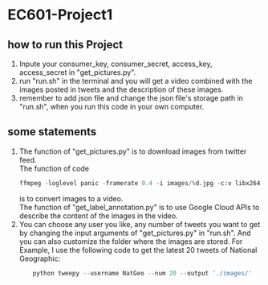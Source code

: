 # EC601-Project1
## how to run this Project
1. Inpute your consumer_key, consumer_secret, access_key, access_secret in "get_pictures.py".  
2. run "run.sh" in the terminal and you will get a video combined with the images posted in tweets and the description of these images.  
3. remember to add json file and change the json file's storage path in "run.sh", when you run this code in your own computer.  
## some statements
1. The function of "get_pictures.py" is to download images from twitter feed.  
   The function of code
   ```python
   ffmpeg -loglevel panic -framerate 0.4 -i images/%d.jpg -c:v libx264 -r 30 -s 800*600 -pix_fmt yuv420p video.mp4" 
   ```
   is to convert images to a video.  
   The function of "get_label_annotation.py" is to use Google Cloud APIs to describe the content of the images in the video.  
2. You can choose any user you like, any number of tweets you want to get by changing the input arguments of "get_pictures.py" in "run.sh". And you can also customize the folder where the images are stored. For Example, I use the following code to  get the latest 20 tweets of National Geographic:  
```python
       python tweepy --username NatGeo --num 20 --output './images/'
```
